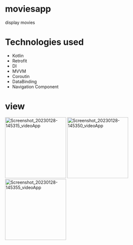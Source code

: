 # moviesapp
display movies
# Technologies used
- Kotlin
- Retrofit
- DI
- MVVM 
- Coroutin
- DataBinding
- Navigation Component
# view

<img width="200" alt="Screenshot_20230128-145315_videoApp" src="https://user-images.githubusercontent.com/67799939/215267860-917fe993-e2b8-4e28-96df-f8fb493437c0.jpg">
<img width="200" alt="Screenshot_20230128-145350_videoApp" src="https://user-images.githubusercontent.com/67799939/215267911-65c1061a-e33c-4074-a622-e16a71e27d41.jpg">

<img width="200" alt="Screenshot_20230128-145355_videoApp" src="https://user-images.githubusercontent.com/67799939/215267617-a4b2d0fa-a3ba-4663-8f29-da85ae2cd4da.jpg">

